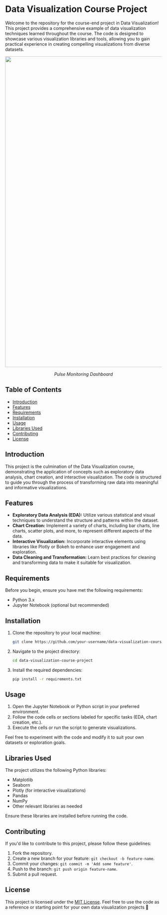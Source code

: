# Data Visualization Course Project

Welcome to the repository for the course-end project in Data Visualization! This project provides a comprehensive example of data visualization techniques learned throughout the course. The code is designed to showcase various visualization libraries and tools, allowing you to gain practical experience in creating compelling visualizations from diverse datasets.

<p align="center">
  <img src="images/timeseries.gif"/ width = 1000>
</p>
<p align="center"><em>Pulse Monitoring Dashboard</em></p>

## Table of Contents

- [Introduction](#introduction)
- [Features](#features)
- [Requirements](#requirements)
- [Installation](#installation)
- [Usage](#usage)
- [Libraries Used](#libraries-used)
- [Contributing](#contributing)
- [License](#license)


## Introduction

This project is the culmination of the Data Visualization course, demonstrating the application of concepts such as exploratory data analysis, chart creation, and interactive visualization. The code is structured to guide you through the process of transforming raw data into meaningful and informative visualizations.

## Features

- **Exploratory Data Analysis (EDA):** Utilize various statistical and visual techniques to understand the structure and patterns within the dataset.
- **Chart Creation:** Implement a variety of charts, including bar charts, line charts, scatter plots, and more, to represent different aspects of the data.
- **Interactive Visualization:** Incorporate interactive elements using libraries like Plotly or Bokeh to enhance user engagement and exploration.
- **Data Cleaning and Transformation:** Learn best practices for cleaning and transforming data to make it suitable for visualization.

## Requirements

Before you begin, ensure you have met the following requirements:

- Python 3.x
- Jupyter Notebook (optional but recommended)

## Installation

1. Clone the repository to your local machine:

   ```bash
   git clone https://github.com/your-username/data-visualization-course-project.git
   ```

2. Navigate to the project directory:

   ```bash
   cd data-visualization-course-project
   ```

3. Install the required dependencies:

   ```bash
   pip install -r requirements.txt
   ```

## Usage

1. Open the Jupyter Notebook or Python script in your preferred environment.
2. Follow the code cells or sections labeled for specific tasks (EDA, chart creation, etc.).
3. Execute the cells or run the script to generate visualizations.

Feel free to experiment with the code and modify it to suit your own datasets or exploration goals.

## Libraries Used

The project utilizes the following Python libraries:

- Matplotlib
- Seaborn
- Plotly (for interactive visualizations)
- Pandas
- NumPy
- Other relevant libraries as needed

Ensure these libraries are installed before running the code.

## Contributing

If you'd like to contribute to this project, please follow these guidelines:

1. Fork the repository.
2. Create a new branch for your feature: `git checkout -b feature-name`.
3. Commit your changes: `git commit -m 'Add some feature'`.
4. Push to the branch: `git push origin feature-name`.
5. Submit a pull request.

## License

This project is licensed under the [MIT License](LICENSE). Feel free to use the code as a reference or starting point for your own data visualization projects 🚀
